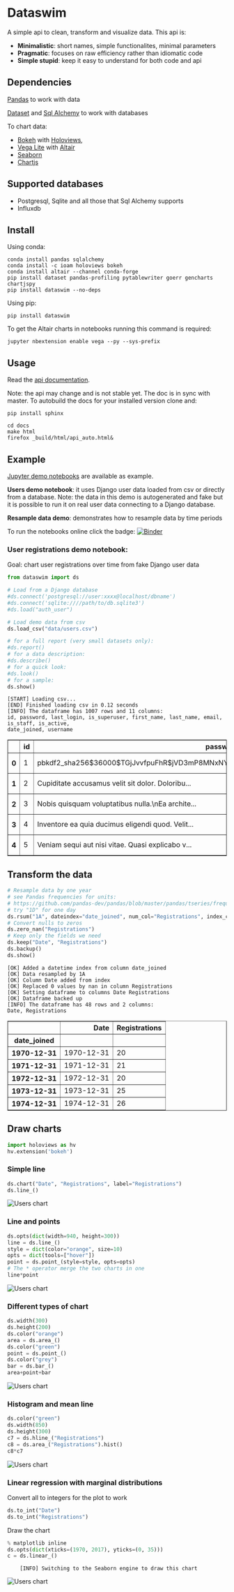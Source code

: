# Dataswim

A simple api to clean, transform and visualize data. This api is:

- **Minimalistic**: short names, simple functionalites, minimal parameters
- **Pragmatic**: focuses on raw efficiency rather than idiomatic code
- **Simple stupid**: keep it easy to understand for both code and api

## Dependencies

[Pandas](https://github.com/pandas-dev/pandas) to work with data

[Dataset](https://dataset.readthedocs.io/en/latest/) and [Sql Alchemy](http://www.sqlalchemy.org) to work with databases

To chart data:

- [Bokeh](https://bokeh.pydata.org/en/latest/) with [Holoviews](http://holoviews.org/), 
- [Vega Lite](https://vega.github.io/vega-lite/) with [Altair](https://altair-viz.github.io/) 
- [Seaborn](http://seaborn.pydata.org)
- [Chartjs](http://www.chartjs.org/)

## Supported databases

- Postgresql, Sqlite and all those that Sql Alchemy supports
- Influxdb

## Install 

Using conda:

   ```
   conda install pandas sqlalchemy
   conda install -c ioam holoviews bokeh
   conda install altair --channel conda-forge
   pip install dataset pandas-profiling pytablewriter goerr gencharts chartjspy
   pip install dataswim --no-deps
   ```

Using pip:

   ```
   pip install dataswim
   ```

To get the Altair charts in notebooks running this command is required:

   ```
   jupyter nbextension enable vega --py --sys-prefix
   ```

## Usage

Read the [api documentation](http://dataswim.readthedocs.io/en/latest/index.html). 

Note: the api may change and is not stable yet. The doc is in sync with master. To autobuild the docs for your
installed version clone and:

   ```
   pip install sphinx
   
   cd docs
   make html
   firefox _build/html/api_auto.html&
   ``` 

## Example

[Jupyter demo notebooks](https://github.com/synw/dataswim-notebooks) are available as example. 

**Users demo notebook**: it uses Django user data loaded from csv or directly from a 
database. Note: the data in this demo is autogenerated and fake but it is possible to run it on real user data
connecting to a Django database.

**Resample data demo**: demonstrates how to resample data by time periods

To run the notebooks online click the 
badge: [![Binder](https://mybinder.org/badge.svg)](https://mybinder.org/v2/gh/synw/dataswim-notebooks/master)

### User registrations demo notebook: 

Goal: chart user registrations over time from fake Django user data

```python
from dataswim import ds

# Load from a Django database
#ds.connect('postgresql://user:xxxx@localhost/dbname')
#ds.connect('sqlite:////path/to/db.sqlite3')
#ds.load("auth_user")

# Load demo data from csv
ds.load_csv("data/users.csv")

# for a full report (very small datasets only):
#ds.report()
# for a data description:
#ds.describe()
# for a quick look:
#ds.look()
# for a sample:
ds.show()
```

    [START] Loading csv...
    [END] Finished loading csv in 0.12 seconds
    [INFO] The dataframe has 1007 rows and 11 columns:
    id, password, last_login, is_superuser, first_name, last_name, email, is_staff, is_active, 
    date_joined, username

<table border="1" class="dataframe">
  <thead>
    <tr style="text-align: right;">
      <th></th>
      <th>id</th>
      <th>password</th>
      <th>last_login</th>
      <th>is_superuser</th>
      <th>first_name</th>
      <th>last_name</th>
      <th>email</th>
      <th>is_staff</th>
      <th>is_active</th>
      <th>date_joined</th>
      <th>username</th>
    </tr>
  </thead>
  <tbody>
    <tr>
      <th>0</th>
      <td>1</td>
      <td>pbkdf2_sha256$36000$TGjJvvfpuFhR$jVD3mP8MNxNYD...</td>
      <td>2017-12-02 14:05:30.796573</td>
      <td>True</td>
      <td>NaN</td>
      <td>NaN</td>
      <td>NaN</td>
      <td>True</td>
      <td>True</td>
      <td>2017-12-02 13:57:53.393755</td>
      <td>ggg</td>
    </tr>
    <tr>
      <th>1</th>
      <td>2</td>
      <td>Cupiditate accusamus velit sit dolor. Doloribu...</td>
      <td>1986-07-16 11:22:02.000000</td>
      <td>False</td>
      <td>Lindsey</td>
      <td>Thompson</td>
      <td>farmermeghan@henderson.com</td>
      <td>False</td>
      <td>False</td>
      <td>1997-08-06 16:23:37.000000</td>
      <td>jrichards</td>
    </tr>
    <tr>
      <th>2</th>
      <td>3</td>
      <td>Nobis quisquam voluptatibus nulla.\nEa archite...</td>
      <td>1981-04-06 06:48:03.000000</td>
      <td>False</td>
      <td>Kurt</td>
      <td>Black</td>
      <td>kellycharles@marsh.com</td>
      <td>True</td>
      <td>True</td>
      <td>2013-08-29 18:04:10.000000</td>
      <td>eroberts</td>
    </tr>
    <tr>
      <th>3</th>
      <td>4</td>
      <td>Inventore ea quia ducimus eligendi quod. Velit...</td>
      <td>1991-08-08 22:23:45.000000</td>
      <td>True</td>
      <td>Sandra</td>
      <td>Wilson</td>
      <td>antoniobowers@hotmail.com</td>
      <td>True</td>
      <td>False</td>
      <td>1981-04-22 05:32:55.000000</td>
      <td>emilykelley</td>
    </tr>
    <tr>
      <th>4</th>
      <td>5</td>
      <td>Veniam sequi aut nisi vitae. Quasi explicabo v...</td>
      <td>1971-02-08 15:53:42.000000</td>
      <td>True</td>
      <td>Andrew</td>
      <td>Guzman</td>
      <td>hannahconner@yahoo.com</td>
      <td>False</td>
      <td>False</td>
      <td>2010-11-10 17:53:54.000000</td>
      <td>lsmith</td>
    </tr>
  </tbody>
</table>
</div>

## Transform the data


```python
# Resample data by one year
# see Pandas frequencies for units: 
# https://github.com/pandas-dev/pandas/blob/master/pandas/tseries/frequencies.py#L98
# try "1D" for one day
ds.rsum("1A", dateindex="date_joined", num_col="Registrations", index_col="Date")
# Convert nulls to zeros
ds.zero_nan("Registrations")
# Keep only the fields we need
ds.keep("Date", "Registrations")
ds.backup()
ds.show()
```

    [OK] Added a datetime index from column date_joined
    [OK] Data resampled by 1A
    [OK] Column Date added from index
    [OK] Replaced 0 values by nan in column Registrations
    [OK] Setting dataframe to columns Date Registrations
    [OK] Dataframe backed up
    [INFO] The dataframe has 48 rows and 2 columns:
    Date, Registrations

<table border="1" class="dataframe">
  <thead>
    <tr style="text-align: right;">
      <th></th>
      <th>Date</th>
      <th>Registrations</th>
    </tr>
    <tr>
      <th>date_joined</th>
      <th></th>
      <th></th>
    </tr>
  </thead>
  <tbody>
    <tr>
      <th>1970-12-31</th>
      <td>1970-12-31</td>
      <td>20</td>
    </tr>
    <tr>
      <th>1971-12-31</th>
      <td>1971-12-31</td>
      <td>21</td>
    </tr>
    <tr>
      <th>1972-12-31</th>
      <td>1972-12-31</td>
      <td>20</td>
    </tr>
    <tr>
      <th>1973-12-31</th>
      <td>1973-12-31</td>
      <td>25</td>
    </tr>
    <tr>
      <th>1974-12-31</th>
      <td>1974-12-31</td>
      <td>26</td>
    </tr>
  </tbody>
</table>
</div>

## Draw charts

```python
import holoviews as hv
hv.extension('bokeh')
```
### Simple line

```python
ds.chart("Date", "Registrations", label="Registrations")
ds.line_()
```

![Users chart](https://github.com/synw/dataswim/blob/master/docs/img/line.png)

### Line and points

```python
ds.opts(dict(width=940, height=300))
line = ds.line_()
style = dict(color="orange", size=10)
opts = dict(tools=["hover"])
point = ds.point_(style=style, opts=opts)
# The * operator merge the two charts in one
line*point
```

![Users chart](https://github.com/synw/dataswim/blob/master/docs/img/line_point.png)

### Different types of chart

```python
ds.width(300)
ds.height(200)
ds.color("orange")
area = ds.area_()
ds.color("green")
point = ds.point_()
ds.color("grey")
bar = ds.bar_()
area+point+bar
```

![Users chart](https://github.com/synw/dataswim/blob/master/docs/img/multi.png)

### Histogram and mean line

```python
ds.color("green")
ds.width(850)
ds.height(300)
c7 = ds.hline_("Registrations")
c8 = ds.area_("Registrations").hist()
c8*c7
```

![Users chart](https://github.com/synw/dataswim/blob/master/docs/img/hist.png)

### Linear regression with marginal distributions

Convert all to integers for the plot to work

```python
ds.to_int("Date")
ds.to_int("Registrations")
```

Draw the chart

```python
% matplotlib inline
ds.opts(dict(xticks=(1970, 2017), yticks=(0, 35)))
c = ds.linear_()
```

```
    [INFO] Switching to the Seaborn engine to draw this chart
```

![Users chart](https://github.com/synw/dataswim/blob/master/docs/img/linear.png)


